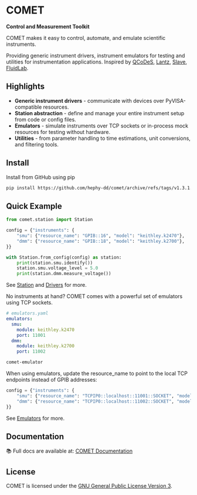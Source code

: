 # COMET

**Control and Measurement Toolkit**

COMET makes it easy to control, automate, and emulate scientific instruments.

Providing generic instrument drivers, instrument emulators for testing and utilities for instrumentation
applications. Inspired by
[QCoDeS](https://github.com/QCoDeS/Qcodes),
[Lantz](https://github.com/LabPy/lantz),
[Slave](https://github.com/p3trus/slave),
[FluidLab](https://github.com/fluiddyn/fluidlab).

## Highlights

- **Generic instrument drivers** - communicate with devices over PyVISA-compatible resources.
- **Station abstraction** - define and manage your entire instrument setup from code or config files.
- **Emulators** - simulate instruments over TCP sockets or in-process mock resources for testing without hardware.
- **Utilities** - from parameter handling to time estimations, unit conversions, and filtering tools.

## Install

Install from GitHub using pip

```bash
pip install https://github.com/hephy-dd/comet/archive/refs/tags/v1.3.1.tar.gz
```

## Quick Example

```python
from comet.station import Station

config = {"instruments": {
    "smu": {"resource_name": "GPIB::16", "model": "keithley.k2470"},
    "dmm": {"resource_name": "GPIB::18", "model": "keithley.k2700"},
}}

with Station.from_config(config) as station:
    print(station.smu.identify())
    station.smu.voltage_level = 5.0
    print(station.dmm.measure_voltage())
```

See [Station](https://hephy-dd.github.io/comet/station/) and [Drivers](https://hephy-dd.github.io/comet/drivers/) for more.

No instruments at hand? COMET comes with a powerful set of emulators using TCP sockets.

```yaml
# emulators.yaml
emulators:
  smu:
    module: keithley.k2470
    port: 11001
  dmm:
    module: keithley.k2700
    port: 11002
```

```bash
comet-emulator
```

When using emulators, update the resource_name to point to the local TCP endpoints instead of GPIB addresses:

```python
config = {"instruments": {
    "smu": {"resource_name": "TCPIP0::localhost::11001::SOCKET", "model": "keithley.k2470"},
    "dmm": {"resource_name": "TCPIP0::localhost::11002::SOCKET", "model": "keithley.k2700"},
}}
```

See [Emulators](https://hephy-dd.github.io/comet/emulators/) for more.


## Documentation

📚 Full docs are available at: [COMET Documentation](https://hephy-dd.github.io/comet/)

## License

COMET is licensed under the [GNU General Public License Version 3](LICENSE).
